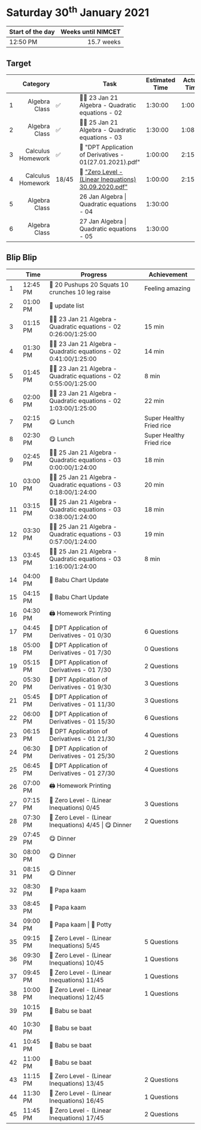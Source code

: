 # Saturday 30<sup>th</sup> January 2021

| Start of the day | Weeks until NIMCET |
| ---------------- | -----------------: |
| 12:50 PM | 15.7 weeks |

## Target

|  |Category|      |Task| Estimated Time | Actual Time |
| - | -: | - | - | - | - |
| 1 |   Algebra Class   | ✅ |  👨‍🏫 23 Jan 21 Algebra - Quadratic equations - 02  |   1:30:00   | 1:00:00 |
| 2 |  Algebra Class  | ✅ |  👨‍🏫 25 Jan 21 Algebra - Quadratic equations - 03  |  1:30:00  | 1:08:00 |
| 3 |  Calculus Homework  | ✅ |  📒 "DPT Application of Derivatives - 01(27.01.2021).pdf"  |  1:00:00  | 2:15:00 |
| 4 |  Calculus Homework  | 18/45 |  📒  ["Zero Level - (Linear Inequations) 30.09.2020.pdf"](https://live.impetusgurukul.com/?route=item/descriptivetest&file=aHR0cDovL3RyLWF0dGFjaG1lbnRzLnMzLWFwLXNvdXRoZWFzdC0xLmFtYXpvbmF3cy5jb20vQVMvMjIzZDMyL3F1ZS8wMjU4NzU1ZGFlZGE1LVplcm8gTGV2ZWwgLSAoTGluZWFyIEluZXF1YXRpb25zKSAzMC4wOS4yMDIwLnBkZg==)  |  1:00:00  | 2:15:00 |
| 5 | Algebra Class | | 26 Jan Algebra \| Quadratic equations - 04 | 1:30:00 | |
| 6 | Algebra Class | | 27 Jan Algebra \| Quadratic equations - 05 | 1:30:00 | |


## Blip Blip

| |Time|Progress| Achievement   |
| - | - | - | - |
| 1 | 12:45 PM | 💪 20 Pushups 20 Squats 10 crunches 10 leg raise | Feeling amazing |
| 2 | 01:00 PM | 📃 update list | |
| 3 | 01:15 PM | 👨‍🏫 23 Jan 21 Algebra - Quadratic equations - 02 0:26:00/1:25:00 | 15 min |
| 4 | 01:30 PM | 👨‍🏫 23 Jan 21 Algebra - Quadratic equations - 02 0:41:00/1:25:00 | 14 min |
| 5 | 01:45 PM | 👨‍🏫 23 Jan 21 Algebra - Quadratic equations - 02 0:55:00/1:25:00 | 8 min |
| 6 | 02:00 PM | 👨‍🏫 23 Jan 21 Algebra - Quadratic equations - 02 1:03:00/1:25:00 | 22 min |
| 7 | 02:15 PM | 😋 Lunch | Super Healthy Fried rice |
| 8 | 02:30 PM | 😋 Lunch | Super Healthy Fried rice |
| 9 | 02:45 PM | 👨‍🏫 25 Jan 21 Algebra - Quadratic equations - 03 0:00:00/1:24:00 | 18 min |
| 10 | 03:00 PM | 👨‍🏫 25 Jan 21 Algebra - Quadratic equations - 03 0:18:00/1:24:00 | 20 min |
| 11 | 03:15 PM | 👨‍🏫 25 Jan 21 Algebra - Quadratic equations - 03 0:38:00/1:24:00 | 18 min |
| 12 | 03:30 PM | 👨‍🏫 25 Jan 21 Algebra - Quadratic equations - 03 0:57:00/1:24:00 | 19 min |
| 13 | 03:45 PM | 👨‍🏫 25 Jan 21 Algebra - Quadratic equations - 03 1:16:00/1:24:00 | 8 min |
| 14 | 04:00 PM | 💛 Babu Chart Update | |
| 15 | 04:15 PM | 💛 Babu Chart Update | |
| 16 | 04:30 PM | 🖨 Homework Printing                                          |                          |
| 17 | 04:45 PM | 📒 DPT Application of Derivatives - 01 0/30 | 6 Questions |
| 18 | 05:00 PM | 📒 DPT Application of Derivatives - 01 7/30 | 0 Questions |
| 19 | 05:15 PM | 📒 DPT Application of Derivatives - 01 7/30 | 2 Questions |
| 20 | 05:30 PM | 📒 DPT Application of Derivatives - 01 9/30 | 3 Questions |
| 21 | 05:45 PM | 📒 DPT Application of Derivatives - 01 11/30 | 3 Questions |
| 22 | 06:00 PM | 📒 DPT Application of Derivatives - 01 15/30 | 6 Questions |
| 23 | 06:15 PM | 📒 DPT Application of Derivatives - 01 21/30 | 4 Questions |
| 24 | 06:30 PM | 📒 DPT Application of Derivatives - 01 25/30 | 2 Questions |
| 25 | 06:45 PM | 📒 DPT Application of Derivatives - 01 27/30 | 4 Questions |
| 26 | 07:00 PM | 🖨 Homework Printing | |
| 27 | 07:15 PM | 📒  Zero Level - (Linear Inequations) 0/45 | 3 Questions |
| 28 | 07:30 PM | 📒  Zero Level - (Linear Inequations) 4/45 \| 😋 Dinner | 2 Questions |
| 29 | 07:45 PM | 😋 Dinner | |
| 30 | 08:00 PM | 😋 Dinner | |
| 31 | 08:15 PM | 😋 Dinner | |
| 32 | 08:30 PM | 👨 Papa kaam | |
| 33 | 08:45 PM | 👨 Papa kaam | |
| 34 | 09:00 PM | 👨 Papa kaam \| 🚽 Potty | |
| 35 | 09:15 PM | 📒  Zero Level - (Linear Inequations) 5/45 | 5 Questions |
| 36 | 09:30 PM | 📒  Zero Level - (Linear Inequations) 10/45 | 1 Questions |
| 37 | 09:45 PM | 📒  Zero Level - (Linear Inequations) 11/45 | 1 Questions |
| 38 | 10:00 PM | 📒  Zero Level - (Linear Inequations) 12/45 | 1  Questions |
| 39 | 10:15 PM | 💛 Babu se baat | |
| 40 | 10:30 PM | 💛 Babu se baat | |
| 41 | 10:45 PM | 💛 Babu se baat | |
| 42 | 11:00 PM | 💛 Babu se baat | |
| 43 | 11:15 PM | 📒  Zero Level - (Linear Inequations) 13/45 | 2  Questions |
| 44 | 11:30 PM | 📒  Zero Level - (Linear Inequations) 16/45 | 1 Questions |
| 45 | 11:45 PM | 📒  Zero Level - (Linear Inequations) 17/45 | 2  Questions |

